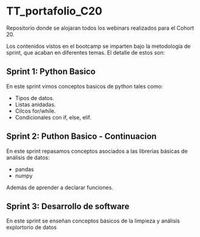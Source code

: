 # TT_portafolio_C20
Repositorio donde se alojaran todos los webinars realizados para el Cohort 20.

Los contenidos vistos en el bootcamp se imparten bajo la metodología de sprint, que acaban en diferentes temas.
El detalle de estos son:

## Sprint 1: Python Basico
En este sprint vimos conceptos basicos de python tales como:
- Tipos de datos.
- Listas anidadas.
- Cilcos for/while.
- Condicionales con if, else, elif.

## Sprint 2: Puthon Basico - Continuacion
En este sprint repasamos conceptos asociados a las librerías básicas de análisis de datos:
- pandas
- numpy

Además de aprender a declarar funciones.

## Sprint 3: Desarrollo de software
En este sprint se enseñan conceptos básicos de la limpieza y análisis explortorio de datos
